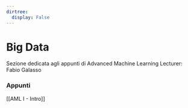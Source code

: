 ```yaml
---
dirtree:
  display: False
---
```


# Big Data

Sezione dedicata agli appunti di Advanced Machine Learning
Lecturer: Fabio Galasso

### Appunti

[[AML I - Intro]]
